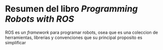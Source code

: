 # Resumen del libro *Programming Robots with ROS*

ROS es un *framework* para programar robots, osea que es una coleccion de
herramientas, librerias y convenciones que su principal proposito es simplificar

